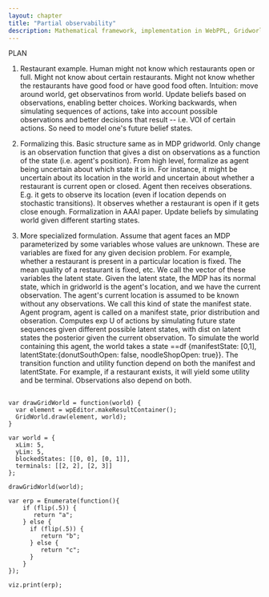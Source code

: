 ```yaml
---
layout: chapter
title: "Partial observability"
description: Mathematical framework, implementation in WebPPL, Gridworld and restaurants example, bandit problems.
---
```


PLAN

1. Restaurant example. Human might not know which restaurants open or full. Might not know about certain restaurants. Might not know whether the restaurants have good food or have good food often. Intuition: move around world, get observatinos from world. Update beliefs based on observations, enabling better choices. Working backwards, when simulating sequences of actions, take into account possible observations and better decisions that result -- i.e. VOI of certain actions. So need to model one's future belief states. 

2. Formalizing this. Basic structure same as in MDP gridworld. Only change is an observation function that gives a dist on observations as a function of the state (i.e. agent's position). From high level, formalize as agent being uncertain about which state it is in. For instance, it might be uncertain about its location in the world and uncertain about whether a restaurant is current open or closed. Agent then receives obserations. E.g. it gets to observe its location (even if location depends on stochastic transitions). It observes whether a restaurant is open if it gets close enough. Formalization in AAAI paper. Update beliefs by simulating world given different starting states. 

3. More specialized formulation. Assume that agent faces an MDP parameterized by some variables whose values are unknown. These are variables are fixed for any given decision problem. For example, whether a restaurant is present in a particular location is fixed. The mean quality of a restaurant is fixed, etc. We call the vector of these variables the latent state. Given the latent state, the MDP has its normal state, which in gridworld is the agent's location, and we have the current observation. The agent's current location is assumed to be known without any observations. We call this kind of state the manifest state. Agent program, agent is called on a manifest state, prior distribution and obseration. Computes exp U of actions by simulating future state sequences given different possible latent states, with dist on latent states the posterior given the current observation. To simulate the world containing this agent, the world takes a state ==df {manifestState: [0,1], latentState:{donutSouthOpen: false, noodleShopOpen: true}}. The transition function and utility function depend on both the manifest and latentState. For example, if a restaurant exists, it will yield some utility and be terminal. Observations also depend on both. 

## 







~~~~
var drawGridWorld = function(world) {
  var element = wpEditor.makeResultContainer();
  GridWorld.draw(element, world);
}

var world = {
  xLim: 5,
  yLim: 5,
  blockedStates: [[0, 0], [0, 1]],
  terminals: [[2, 2], [2, 3]]
};

drawGridWorld(world);

var erp = Enumerate(function(){
    if (flip(.5)) {
       return "a";
    } else {
      if (flip(.5)) {
         return "b";
      } else {
         return "c";
      }
    }
});

viz.print(erp);
~~~~
